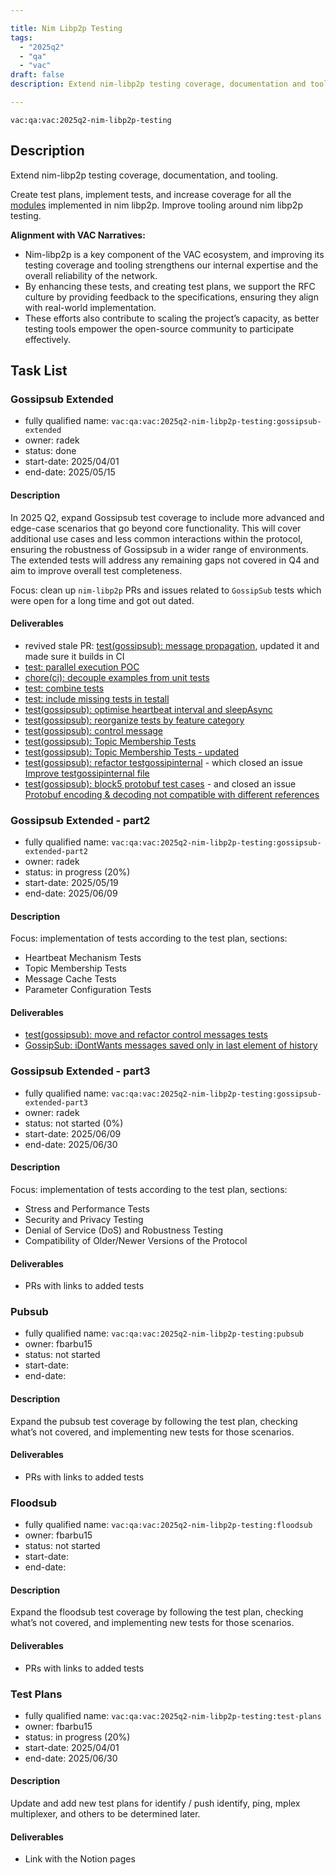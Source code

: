 ```yaml
---

title: Nim Libp2p Testing
tags:
  - "2025q2"
  - "qa"
  - "vac"  
draft: false  
description: Extend nim-libp2p testing coverage, documentation and tooling. 

---
```


`vac:qa:vac:2025q2-nim-libp2p-testing`

## Description
Extend nim-libp2p testing coverage, documentation, and tooling.

Create test plans, implement tests, and increase coverage for all the
[modules](https://github.com/vacp2p/nim-libp2p?tab=readme-ov-file#modules)
implemented in nim libp2p.
Improve tooling around nim libp2p testing.

**Alignment with VAC Narratives:**
* Nim-libp2p is a key component of the VAC ecosystem,
  and improving its testing coverage and tooling strengthens our internal expertise
  and the overall reliability of the network.
* By enhancing these tests, and creating test plans,
  we support the RFC culture by providing feedback to the specifications,
  ensuring they align with real-world implementation.
* These efforts also contribute to scaling the project’s capacity,
  as better testing tools empower the open-source community to participate effectively.

## Task List

### Gossipsub Extended

* fully qualified name: `vac:qa:vac:2025q2-nim-libp2p-testing:gossipsub-extended`
* owner: radek
* status: done
* start-date: 2025/04/01
* end-date: 2025/05/15

#### Description
In 2025 Q2, expand Gossipsub test coverage to include more advanced
and edge-case scenarios that go beyond core functionality.
This will cover additional use cases and less common interactions within the protocol,
ensuring the robustness of Gossipsub in a wider range of environments.
The extended tests will address any remaining gaps not covered in Q4 
and aim to improve overall test completeness.

Focus: clean up `nim-libp2p` PRs and issues related to `GossipSub` tests which were open for a long time and got out dated.  

#### Deliverables
- revived stale PR: [test(gossipsub): message propagation](https://github.com/vacp2p/nim-libp2p/pull/1184), updated it and made sure it builds in CI
- [test: parallel execution POC](https://github.com/vacp2p/nim-libp2p/pull/1326)
- [chore(ci): decouple examples from unit tests](https://github.com/vacp2p/nim-libp2p/pull/1334)
- [test: combine tests](https://github.com/vacp2p/nim-libp2p/pull/1335)
- [test: include missing tests in testall](https://github.com/vacp2p/nim-libp2p/pull/1338)
- [test(gossipsub): optimise heartbeat interval and sleepAsync](https://github.com/vacp2p/nim-libp2p/pull/1342)
- [test(gossipsub): reorganize tests by feature category](https://github.com/vacp2p/nim-libp2p/pull/1350)
- [test(gossipsub): control message](https://github.com/vacp2p/nim-libp2p/pull/1191)
- [test(gossipsub): Topic Membership Tests](https://github.com/vacp2p/nim-libp2p/pull/1201) 
- [test(gossipsub): Topic Membership Tests - updated](https://github.com/vacp2p/nim-libp2p/pull/1363)
- [test(gossipsub): refactor testgossipinternal](https://github.com/vacp2p/nim-libp2p/pull/1366) - which closed an issue [Improve testgossipinternal file](https://github.com/vacp2p/nim-libp2p/issues/1207)
- [test(gossipsub): block5 protobuf test cases](https://github.com/vacp2p/nim-libp2p/pull/1204) - and closed an issue [Protobuf encoding & decoding not compatible with different references](https://github.com/vacp2p/nim-libp2p/issues/1208)

### Gossipsub Extended - part2

* fully qualified name: `vac:qa:vac:2025q2-nim-libp2p-testing:gossipsub-extended-part2`
* owner: radek
* status: in progress (20%)
* start-date: 2025/05/19
* end-date: 2025/06/09

#### Description
Focus: implementation of tests according to the test plan, sections:
- Heartbeat Mechanism Tests
- Topic Membership Tests
- Message Cache Tests
- Parameter Configuration Tests

#### Deliverables
- [test(gossipsub): move and refactor control messages tests](https://github.com/vacp2p/nim-libp2p/pull/1380)
- [GossipSub: iDontWants messages saved only in last element of history](https://github.com/vacp2p/nim-libp2p/issues/1394)

### Gossipsub Extended - part3

* fully qualified name: `vac:qa:vac:2025q2-nim-libp2p-testing:gossipsub-extended-part3`
* owner: radek
* status: not started (0%)
* start-date: 2025/06/09
* end-date: 2025/06/30

#### Description
Focus: implementation of tests according to the test plan, sections:
- Stress and Performance Tests
- Security and Privacy Testing
- Denial of Service (DoS) and Robustness Testing
- Compatibility of Older/Newer Versions of the Protocol 

#### Deliverables
* PRs with links to added tests

### Pubsub

* fully qualified name: `vac:qa:vac:2025q2-nim-libp2p-testing:pubsub`
* owner: fbarbu15
* status: not started
* start-date: 
* end-date: 

#### Description
Expand the pubsub test coverage by following the test plan,
checking what’s not covered, and implementing new tests for those scenarios.

#### Deliverables
* PRs with links to added tests

### Floodsub

* fully qualified name: `vac:qa:vac:2025q2-nim-libp2p-testing:floodsub`
* owner: fbarbu15
* status: not started
* start-date: 
* end-date: 

#### Description
Expand the floodsub test coverage by following the test plan,
checking what’s not covered, and implementing new tests for those scenarios.

#### Deliverables
* PRs with links to added tests

### Test Plans

* fully qualified name: `vac:qa:vac:2025q2-nim-libp2p-testing:test-plans`
* owner: fbarbu15
* status: in progress (20%)
* start-date: 2025/04/01
* end-date: 2025/06/30

#### Description
Update and add new test plans for identify / push identify, ping, mplex multiplexer,
and others to be determined later.

#### Deliverables
* Link with the Notion pages